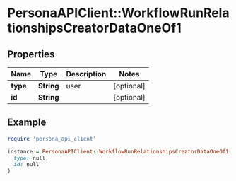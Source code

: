 # PersonaAPIClient::WorkflowRunRelationshipsCreatorDataOneOf1

## Properties

| Name | Type | Description | Notes |
| ---- | ---- | ----------- | ----- |
| **type** | **String** | user | [optional] |
| **id** | **String** |  | [optional] |

## Example

```ruby
require 'persona_api_client'

instance = PersonaAPIClient::WorkflowRunRelationshipsCreatorDataOneOf1.new(
  type: null,
  id: null
)
```

